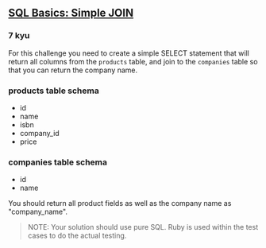 <h2><a href=https://www.codewars.com/kata/5802e32dd8c944e562000020/train/sql target="_blank">SQL Basics: Simple JOIN</a></h2><h3>7 kyu</h3><p>For this challenge you need to create a simple SELECT statement that will return all columns from the <code>products</code> table, and join to the <code>companies</code> table so that you can return the company name. </p><h3 id="products-table-schema">products table schema</h3><ul><li>id</li><li>name</li><li>isbn</li><li>company_id</li><li>price</li></ul><h3 id="companies-table-schema">companies table schema</h3><ul><li>id</li><li>name</li></ul><p>You should return all product fields as well as the company name as "company_name".</p><blockquote><p>NOTE: Your solution should use pure SQL. Ruby is used within the test cases to do the actual testing.</p></blockquote>